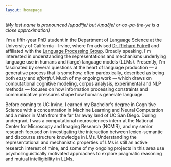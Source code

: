 ```yaml
---
layout: homepage
---
```


*(My last name is pronounced /upadʰje/ but /upaðje/ or oo-pa-the-ye is a close approximation)*

I'm a fifth-year PhD student in the Department of Language Science at the University of California - Irvine, where I'm advised [Dr. Richard Futrell](https://www.socsci.uci.edu/~rfutrell/) and affiliated with the [Language Processing Group](https://langprocgroup.github.io/). Broadly speaking, I'm interested in understanding the representations and mechanisms underlying language use in humans and (large) language models (LLMs). Presently, I'm fascinated by several questions at the heart of language production — a generative process that is somehow, often pardoxically, described as being both *easy* and *effortful*. Much of my ongoing work — which draws on computational cognitive modeling, corpus analysis, experimental and NLP methods — focuses on how information processing constraints and communicative pressures shape how humans generate language.

Before coming to UC Irvine, I earned my Bachelor's degree in Cognitive Science with a concentration in Machine Learning and Neural Computation and a minor in Math from the far far away land of UC San Diego. During undergrad, I was a computational neurosciences intern at the National Center for Microscopy and Imaging Research (NCMIR), and my senior research focused on investigating the interaction between lexico-semantic and discourse structure knowledge in LMs. Understanding the representational and mechanistic properties of LMs is still an active research interest of mine, and some of my ongoing projects in this area use psycholinguistically motivated approaches to explore pragmatic reasoning and mutual intelligibility in LLMs.
